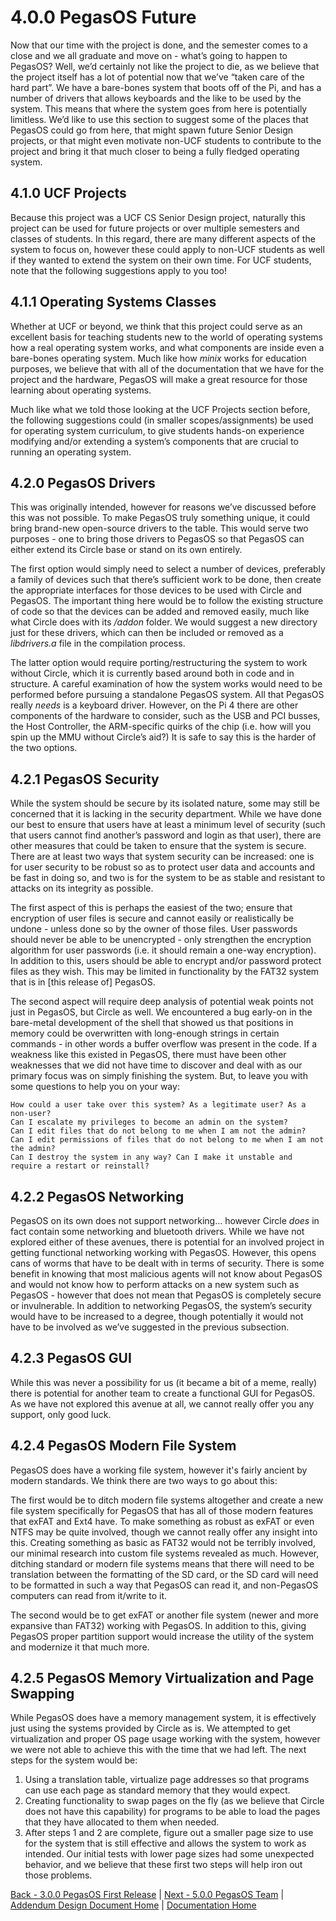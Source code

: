 # 4.0.0 PegasOS Future

Now that our time with the project is done, and the semester comes to a close and we all graduate and move on - what’s going to happen to PegasOS? Well, we’d certainly not like the project to die, as we believe that the project itself has a lot of potential now that we’ve “taken care of the hard part”. We have a bare-bones system that boots off of the Pi, and has a number of drivers that allows keyboards and the like to be used by the system. This means that where the system goes from here is potentially limitless. We’d like to use this section to suggest some of the places that PegasOS could go from here, that might spawn future Senior Design projects, or that might even motivate non-UCF students to contribute to the project and bring it that much closer to being a fully fledged operating system.

## 4.1.0 UCF Projects

Because this project was a UCF CS Senior Design project, naturally this project can be used for future projects or over multiple semesters and classes of students. In this regard, there are many different aspects of the system to focus on, however these could apply to non-UCF students as well if they wanted to extend the system on their own time. For UCF students, note that the following suggestions apply to you too!

## 4.1.1 Operating Systems Classes

Whether at UCF or beyond, we think that this project could serve as an excellent basis for teaching students new to the world of operating systems how a real operating system works, and what components are inside even a bare-bones operating system. Much like how *minix* works for education purposes, we believe that with all of the documentation that we have for the project and the hardware, PegasOS will make a great resource for those learning about operating systems.


Much like what we told those looking at the UCF Projects section before, the following suggestions could (in smaller scopes/assignments) be used for operating system curriculum, to give students hands-on experience modifying and/or extending a system’s components that are crucial to running an operating system.

## 4.2.0 PegasOS Drivers

This was originally intended, however for reasons we’ve discussed before this was not possible. To make PegasOS truly something unique, it could bring brand-new open-source drivers to the table. This would serve two purposes - one to bring those drivers to PegasOS so that PegasOS can either extend its Circle base or stand on its own entirely.


The first option would simply need to select a number of devices, preferably a family of devices such that there’s sufficient work to be done, then create the appropriate interfaces for those devices to be used with Circle and PegasOS. The important thing here would be to follow the existing structure of code so that the devices can be added and removed easily, much like what Circle does with its */addon* folder. We would suggest a new directory just for these drivers, which can then be included or removed as a *libdrivers.a* file in the compilation process.


The latter option would require porting/restructuring the system to work without Circle, which it is currently based around both in code and in structure. A careful examination of how the system works would need to be performed before pursuing a standalone PegasOS system. All that PegasOS really *needs* is a keyboard driver. However, on the Pi 4 there are other components of the hardware to consider, such as the USB and PCI busses, the Host Controller, the ARM-specific quirks of the chip (i.e. how will you spin up the MMU without Circle’s aid?) It is safe to say this is the harder of the two options.

## 4.2.1 PegasOS Security

While the system should be secure by its isolated nature, some may still be concerned that it is lacking in the security department. While we have done our best to ensure that users have at least a minimum level of security (such that users cannot find another’s password and login as that user), there are other measures that could be taken to ensure that the system is secure. There are at least two ways that system security can be increased: one is for user security to be robust so as to protect user data and accounts and be fast in doing so, and two is for the system to be as stable and resistant to attacks on its integrity as possible.


The first aspect of this is perhaps the easiest of the two; ensure that encryption of user files is secure and cannot easily or realistically be undone - unless done so by the owner of those files. User passwords should never be able to be unencrypted - only strengthen the encryption algorithm for user passwords (i.e. it should remain a one-way encryption). In addition to this, users should be able to encrypt and/or password protect files as they wish. This may be limited in functionality by the FAT32 system that is in [this release of] PegasOS.


The second aspect will require deep analysis of potential weak points not just in PegasOS, but Circle as well. We encountered a bug early-on in the bare-metal development of the shell that showed us that positions in memory could be overwritten with long-enough strings in certain commands - in other words a buffer overflow was present in the code. If a weakness like this existed in PegasOS, there must have been other weaknesses that we did not have time to discover and deal with as our primary focus was on simply finishing the system. But, to leave you with some questions to help you on your way:


    How could a user take over this system? As a legitimate user? As a non-user?
    Can I escalate my privileges to become an admin on the system?
    Can I edit files that do not belong to me when I am not the admin?
    Can I edit permissions of files that do not belong to me when I am not the admin?
    Can I destroy the system in any way? Can I make it unstable and require a restart or reinstall?

## 4.2.2 PegasOS Networking

PegasOS on its own does not support networking… however Circle *does* in fact contain some networking and bluetooth drivers. While we have not explored either of these avenues, there is potential for an involved project in getting functional networking working with PegasOS. However, this opens cans of worms that have to be dealt with in terms of security. There is some benefit in knowing that most malicious agents will not know about PegasOS and would not know how to perform attacks on a new system such as PegasOS - however that does not mean that PegasOS is completely secure or invulnerable. In addition to networking PegasOS, the system’s security would have to be increased to a degree, though potentially it would not have to be involved as we’ve suggested in the previous subsection.

## 4.2.3 PegasOS GUI

While this was never a possibility for us (it became a bit of a meme, really) there is potential for another team to create a functional GUI for PegasOS. As we have not explored this avenue at all, we cannot really offer you any support, only good luck.

## 4.2.4 PegasOS Modern File System

PegasOS does have a working file system, however it's fairly ancient by modern standards. We think there are two ways to go about this:


The first would be to ditch modern file systems altogether and create a new file system specifically for PegasOS that has all of those modern features that exFAT and Ext4 have. To make something as robust as exFAT or even NTFS may be quite involved, though we cannot really offer any insight into this. Creating something as basic as FAT32 would not be terribly involved, our minimal research into custom file systems revealed as much. However, ditching standard or modern file systems means that there will need to be translation between the formatting of the SD card, or the SD card will need to be formatted in such a way that PegasOS can read it, and non-PegasOS computers can read from it/write to it.


The second would be to get exFAT or another file system (newer and more expansive than FAT32) working with PegasOS. In addition to this, giving PegasOS proper partition support would increase the utility of the system and modernize it that much more.

## 4.2.5 PegasOS Memory Virtualization and Page Swapping

While PegasOS does have a memory management system, it is effectively just using the systems provided by Circle as is. We attempted to get virtualization and proper OS page usage working with the system, however we were not able to achieve this with the time that we had left. The next steps for the system would be:

1. Using a translation table, virtualize page addresses so that programs can use each page as standard memory that they would expect.
2. Creating functionality to swap pages on the fly (as we believe that Circle does not have this capability) for programs to be able to load the pages that they have allocated to them when needed.
3. After steps 1 and 2 are complete, figure out a smaller page size to use for the system that is still effective and allows the system to work as intended. Our initial tests with lower page sizes had some unexpected behavior, and we believe that these first two steps will help iron out those problems.

[Back - 3.0.0 PegasOS First Release](3_PEGASOS_FIRST_RELEASE.md) | [Next - 5.0.0 PegasOS Team](5_PEGASOS_TEAM.md) | 
[Addendum Design Document Home](ADD_DESIGN_DOCUMENT.md) | [Documentation Home](../README.md)